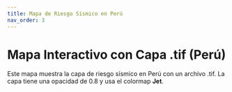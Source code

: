 ```yaml
---
title: Mapa de Riesgo Sísmico en Perú
nav_order: 3
---
```


# Mapa Interactivo con Capa .tif (Perú)

Este mapa muestra la capa de riesgo sísmico en Perú con un archivo .tif. La capa tiene una opacidad de 0.8 y usa el colormap **Jet**.

<div id="map" style="height: 500px;"></div>

<script>
  // Crear el mapa centrado en Perú (coordenadas aproximadas)
  var map = L.map('map').setView([-9.19, -75.0152], 6);  // Coordenadas para Perú
  
  // Mapa base de OpenStreetMap
  L.tileLayer('https://{s}.tile.openstreetmap.org/{z}/{x}/{y}.png').addTo(map);

  // Agregar la capa .tif (Imagen de ejemplo convertida a PNG en la URL)
  var tifLayer = L.imageOverlay('https://yourdomain.com/path/to/your/tif/image.png', [
    [-18.0, -81.0],  // Coordenadas SW del área de la capa
    [-0.5, -68.0]    // Coordenadas NE del área de la capa
  ], {
    opacity: 0.8,  // Opacidad de la capa
    attribution: 'Datos de ejemplo'
  }).addTo(map);

  // Agregar una barra de color (usando colormap Jet)
  var legend = L.control({position: 'bottomright'});
  legend.onAdd = function(map) {
    var div = L.DomUtil.create('div', 'info legend');
    var grades = [0, 1, 2, 3, 4];  // Definir los valores de la leyenda
    var labels = [];
    
    // Crear una barra de leyenda usando colormap Jet (simulado)
    for (var i = 0; i < grades.length; i++) {
      div.innerHTML += '<i style="background:' + getJetColor(grades[i]) + '"></i> ' + grades[i] + '<br>';
    }
    return div;
  };
  legend.addTo(map);

  // Función para asignar color usando Jet colormap
  function getJetColor(value) {
    var colors = [
      '#0000FF', '#00FFFF', '#00FF00', '#FFFF00', '#FF0000'  // Colores simulados Jet
    ];
    return colors[value];
  }
</script>
